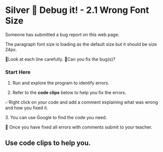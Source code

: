 # Silver 🥈 Debug it! - 2.1 Wrong Font Size 

Someone has submitted a bug report on this web page. 

The paragraph font size is loading as the default size but it should be size 24px.

🔎Look at each line carefully.
🐞Can you fix the bug(s)? 

### Start Here
1. Run and explore the program to identify errors.
<p></p>
  
2. Refer to the **code clips** below to help you fix the errors.
<p>
  
</p>
   ✅Right click on your code and add a comment explaining what was wrong and how you fixed it. 

<p></p>
  3. You can use Google to find the code you need.

  <p></p>



🏁 Once you have fixed all errors with comments submit to your teacher.

## Use code clips to help you.

